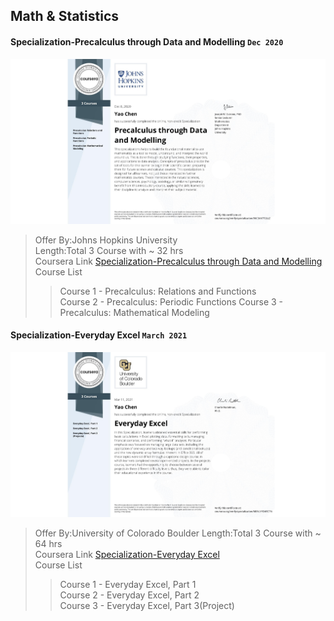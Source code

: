 ## Math & Statistics

#### Specialization-Precalculus through Data and Modelling `Dec 2020`

![Certificate](Specialization-Precalculus%20through%20Data%20and%20Modelling/Specialization-Precalculus%20through%20Data%20and%20Modelling.jpeg)

> Offer By:Johns Hopkins University  
> Length:Total 3 Course with ~ 32 hrs  
> Coursera Link [Specialization-Precalculus through Data and Modelling](https://www.coursera.org/specializations/precalculus-data-modelling)  
> Course List
>
> > Course 1 - Precalculus: Relations and Functions  
> > Course 2 - Precalculus: Periodic Functions
> > Course 3 - Precalculus: Mathematical Modeling

#### Specialization-Everyday Excel `March 2021`

![Certificate](Specialization-Everyday%20Excel/Specialization-Everyday%20Excel.jpeg)

> Offer By:University of Colorado Boulder
> Length:Total 3 Course with ~ 64 hrs  
> Coursera Link [Specialization-Everyday Excel](https://www.coursera.org/specializations/everyday-excel)  
> Course List
>
> > Course 1 - Everyday Excel, Part 1  
> > Course 2 - Everyday Excel, Part 2  
> > Course 3 - Everyday Excel, Part 3(Project)
